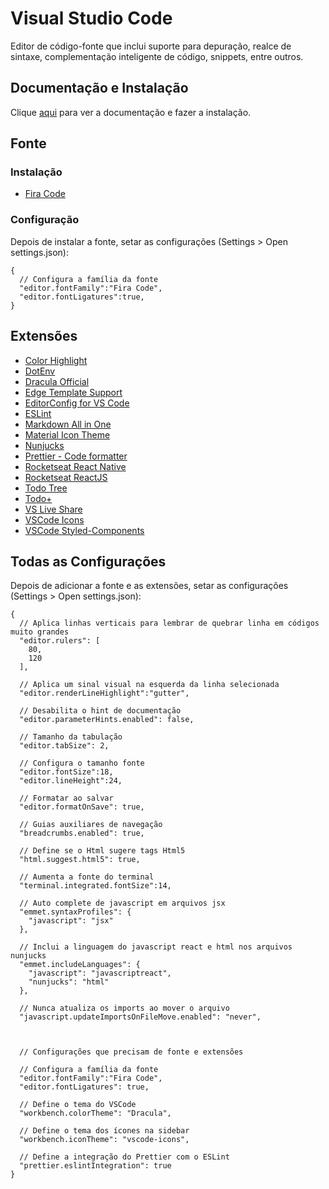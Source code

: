 # Visual Studio Code

Editor de código-fonte que inclui suporte para depuração, realce de sintaxe, complementação inteligente de código, snippets, entre outros.

## Documentação e Instalação

Clique [aqui](https://code.visualstudio.com) para ver a documentação e fazer a instalação.

## Fonte

### Instalação

- [Fira Code](../../font/fira-code.md)

### Configuração

Depois de instalar a fonte, setar as configurações (Settings > Open settings.json):

```
{
  // Configura a família da fonte
  "editor.fontFamily":"Fira Code",
  "editor.fontLigatures":true,
}
```

## Extensões

- [Color Highlight](extensions/color-highlight.md)
- [DotEnv](extensions/dotenv.md)
- [Dracula Official](extensions/dracula-official.md)
- [Edge Template Support](extensions/edge-template-support.md)
- [EditorConfig for VS Code](extensions/editorconfig-for-vs-code.md)
- [ESLint](extensions/eslint.md)
- [Markdown All in One](extensions/markdown-all-in-one.md)
- [Material Icon Theme](extensions/material-icon-theme.md)
- [Nunjucks](extensions/nunjucks.md)
- [Prettier - Code formatter](extensions/prettier-code-formatter.md)
- [Rocketseat React Native](rocketseat-react-native.md)
- [Rocketseat ReactJS](rocketseat-reactjs.md)
- [Todo Tree](extensions/todo-tree.md)
- [Todo+](extensions/todo-plus.md)
- [VS Live Share](extensions/vs-live-share.md)
- [VSCode Icons](extensions/vscode-icons.md)
- [VSCode Styled-Components](extensions/vscode-styled-components.md)

## Todas as Configurações

Depois de adicionar a fonte e as extensões, setar as configurações (Settings > Open settings.json):

```
{
  // Aplica linhas verticais para lembrar de quebrar linha em códigos muito grandes
  "editor.rulers": [
    80,
    120
  ],

  // Aplica um sinal visual na esquerda da linha selecionada
  "editor.renderLineHighlight":"gutter",

  // Desabilita o hint de documentação
  "editor.parameterHints.enabled": false,

  // Tamanho da tabulação
  "editor.tabSize": 2,

  // Configura o tamanho fonte
  "editor.fontSize":18,
  "editor.lineHeight":24,

  // Formatar ao salvar
  "editor.formatOnSave": true,

  // Guias auxiliares de navegação
  "breadcrumbs.enabled": true,

  // Define se o Html sugere tags Html5
  "html.suggest.html5": true,

  // Aumenta a fonte do terminal
  "terminal.integrated.fontSize":14,

  // Auto complete de javascript em arquivos jsx
  "emmet.syntaxProfiles": {
    "javascript": "jsx"
  },

  // Inclui a linguagem do javascript react e html nos arquivos nunjucks
  "emmet.includeLanguages": {
    "javascript": "javascriptreact",
    "nunjucks": "html"
  },

  // Nunca atualiza os imports ao mover o arquivo
  "javascript.updateImportsOnFileMove.enabled": "never",



  // Configurações que precisam de fonte e extensões

  // Configura a família da fonte
  "editor.fontFamily":"Fira Code",
  "editor.fontLigatures": true,

  // Define o tema do VSCode
  "workbench.colorTheme": "Dracula",

  // Define o tema dos ícones na sidebar
  "workbench.iconTheme": "vscode-icons",

  // Define a integração do Prettier com o ESLint
  "prettier.eslintIntegration": true
}
```
